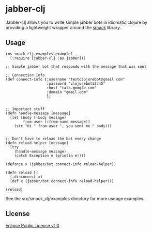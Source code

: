 # jabber-clj

Jabber-clj allows you to write simple jabber bots in idiomatic clojure by providing a lightweight wrapper around the [smack](http://www.igniterealtime.org/projects/smack/) library.

## Usage


    (ns smack_clj.examples.example1
      (:require [jabber-clj :as jabber]))
  
    ;; Simple jabber bot that responds with the message that was sent

    ;; Connection Info
    (def connect-info {:username "testclojurebot@gmail.com"
                       :password "clojurebot12345"
                       :host "talk.google.com"
                       :domain "gmail.com"
                       })

    
    ;; Important stuff
    (defn handle-message [message]
      (let [body (:body message)
            from-user (:from-name message)]
        (str "Hi " from-user ", you sent me " body)))


    ;; Don't have to reload the bot every change
    (defn reload-helper [message] 
      (try 
        (handle-message message)
        (catch Exception e (println e))))

    (defonce x (jabber/bot connect-info reload-helper))

    (defn reload []
      (.disconnect x)
      (def x (jabber/bot connect-info reload-helper)))

    (reload)


See the src/smack_clj/examples directory for more useage examples.

## License

[Eclipse Public License v1.0](http://www.eclipse.org/legal/epl-v10.html)
